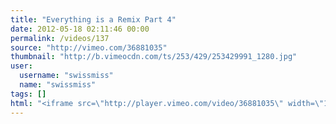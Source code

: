 ```yaml
---
title: "Everything is a Remix Part 4"
date: 2012-05-18 02:11:46 00:00
permalink: /videos/137
source: "http://vimeo.com/36881035"
thumbnail: "http://b.vimeocdn.com/ts/253/429/253429991_1280.jpg"
user:
  username: "swissmiss"
  name: "swissmiss"
tags: []
html: "<iframe src=\"http://player.vimeo.com/video/36881035\" width=\"1280\" height=\"720\" frameborder=\"0\" webkitallowfullscreen mozallowfullscreen allowfullscreen></iframe>"
---
```


